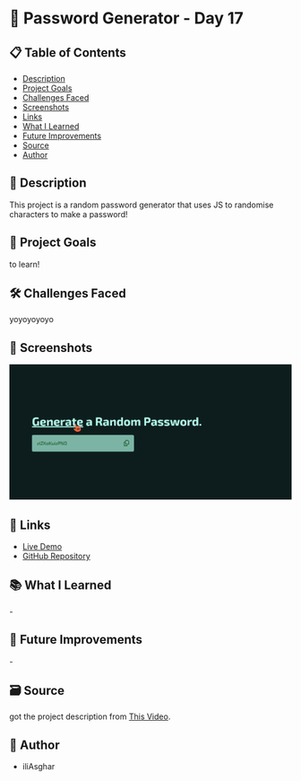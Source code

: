 # 🚀 Password Generator - Day 17

## 📋 Table of Contents

- [Description](#📖-description)
- [Project Goals](#🎯-project-goals)
- [Challenges Faced](#🛠-challenges-faced)
- [Screenshots](#📸-screenshots)
- [Links](#🔗-links)
- [What I Learned](#📚-what-i-learned)
- [Future Improvements](#🚀-future-improvements)
- [Source](#🗃️-source)
- [Author](#👤-author)

## 📖 Description

This project is a random password generator that uses JS to randomise characters to make a password!


## 🎯 Project Goals

to learn!

## 🛠 Challenges Faced

yoyoyoyoyo

## 📸 Screenshots

![screenshot](<../../project screenshots/17.png>)

## 🔗 Links

- [Live Demo](https://iliasghar.github.io/100-Days--100--Frontend--Challanges/projects/017-%20Password%20Generator/)
- [GitHub Repository](https://github.com/iliAsghar/100-Days--100--Frontend--Challanges/tree/main/projects/017-%20Password%20Generator)

## 📚 What I Learned

\-

## 🚀 Future Improvements

\-

## 🗃️ Source

got the project description from [This Video](https://www.youtube.com/watch?v=Xrsb9SiF3a8&t=154s).

## 👤 Author

- iliAsghar